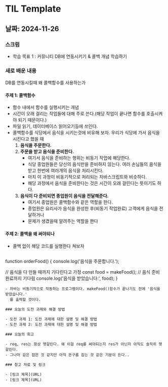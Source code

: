 # TIL Template

## 날짜: 2024-11-26

### 스크럼

- 학습 목표 1 : 커뮤니티 DB에 연동시키기 & 콜백 개념 학습하기

### 새로 배운 내용

DB를 연동시킬때 왜 콜백함수를 사용하는가

#### 주제 1: 콜백함수

- 함수 내에서 함수를 실행시키는 개념
- 시간이 오래 걸리는 작업들에 대해 주로 쓴다.(해당 작업이 끝나면 함수를 호출시켜야 되기 때문이다.)
- 파일 읽기, 데이터베이스 읽어오기등에 쓰인다.
- 콜백함수를 식당에서 음식을 시키는것에 비유해 보자. 우리가 식당에 가서 음식을 시킨다고 했을 때
  1. **음식을 주문한다.**
  2. **주문을 받고 음식을 준비한다.**
     - 여기서 음식을 준비하는 행위는 비동기 작업에 해당한다.
     - 식당 종업원들은 당신의 음식만을 준비하지 않는다. 여러 손님들의 음식을 받고 한번에 여러개의 음식을 처리시킨다.
     - 마치 이 과정이 비동기적으로 처리되는 자바스크립트와 비슷하다.
     - 해당 과정에서 음식을 준비한다는 것은 시간이 오래 걸린다는 뜻이기도 하다.
  4. **음식이 다 준비되면 종업원이 음식을 전달해준다.**
     - 여기서 종업원은 콜백함수와 같은 역할을 한다.
     - 종업원은 요리사가 음식을 완성한 후(비동기 작업완료) 고객에게 음식을 전달하거나
     - 문제가 생겼을때 알려주는 역할을 한다

#### 주제 2: 콜백을 왜 써야되나

- 콜백 없이 해당 코드를 실행한다 쳐보자
  ```
function orderFood() {
  console.log('음식을 주문합니다.');
  
  // 음식을 다 만들 때까지 기다린다고 가정
  const food = makeFood(); // 음식 준비 완료까지 기다림
  console.log('음식을 받았습니다:', food);
}
```
- 자바는 비동기적으로 작동하는 프로그램이다. makeFood()함수가 끝나기도 전에 '음식을 받았습니다.'
  를 출력할 것이다.

### 오늘의 도전 과제와 해결 방법

- 도전 과제 1: 도전 과제에 대한 설명 및 해결 방법
- 도전 과제 2: 도전 과제에 대한 설명 및 해결 방법

### 오늘의 회고

- req, res는 항상 헷갈린다. 왜 이걸 req를 써야되는지 res가 아닌지 아직도 솔직히 헷갈린다.
- 그나마 감은 잡은 것 같지만 아직 뜬구름 잡는 것 같은 기분이 든다..

### 참고 자료 및 링크

- [링크 제목](URL)
- [링크 제목](URL)
